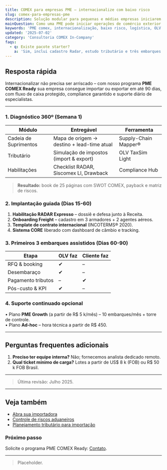 ```yaml
---
title: COMEX para empresas PME – internacionalize com baixo risco
slug: comex-para-empresas-pme
description: Solução modular para pequenas e médias empresas iniciarem importação e exportação com compliance e eficiência.
mainQuestion: Como uma PME pode iniciar operações de comércio exterior de forma segura?
keywords: 'PME comex, internacionalização, baixo risco, logística, OLV Logistics'
updated: '2025-07-02'
category: 'Consultoria COMEX In-Company'
faqs:
  - q: Existe pacote starter?
    a: 'Sim, inclui cadastro Radar, estudo tributário e três embarques assistidos.'
---
```


## Resposta rápida

Internacionalizar não precisa ser arriscado – com nosso programa **PME COMEX Ready** sua empresa consegue importar ou exportar em até 90 dias, com fluxo de caixa protegido, compliance garantido e suporte diário de especialistas.

---

### 1. Diagnóstico 360º (Semana 1)

| Módulo                | Entregável                                 | Ferramenta            |
| --------------------- | ------------------------------------------ | --------------------- |
| Cadeia de Suprimentos | Mapa de origem → destino + lead-time atual | Supply-Chain Mapper® |
| Tributário            | Simulação de impostos (import & export)    | OLV TaxSim Light      |
| Habilitações          | Checklist RADAR, Siscomex LI, Drawback     | Compliance Hub        |

> **Resultado:** book de 25 páginas com SWOT COMEX, payback e matriz de riscos.

### 2. Implantação guiada (Dias 15-60)

1. **Habilitação RADAR Expresso** – dossiê e defesa junto à Receita.
2. **Onboarding Freight** – cadastro em 3 armadores + 2 agentes aéreos.
3. **Template de contrato internacional** (INCOTERMS® 2020).
4. **Sistema CORE** liberado com dashboard de câmbio e tracking.

### 3. Primeiros 3 embarques assistidos (Dias 60-90)

| Etapa              | OLV faz | Cliente faz |
| ------------------ | ------- | ----------- |
| RFQ & booking      | ✔      | –           |
| Desembaraço        | ✔      | –           |
| Pagamento tributos | –       | ✔          |
| Pós-custo & KPI    | ✔      | –           |

### 4. Suporte continuado opcional

• Plano **PME Growth** (a partir de R$ 5 k/mês) – 10 embarques/mês + torre de controle.  
• Plano **Ad-hoc** – hora técnica a partir de R$ 450.

---

## Perguntas frequentes adicionais

1. **Preciso ter equipe interna?** Não; fornecemos analista dedicado remoto.
2. **Qual ticket mínimo de carga?** Lotes a partir de US$ 8 k (FOB) ou R$ 50 k FOB Brasil.

---

> Última revisão: Julho 2025.

---

## Veja também

- [Abra sua importadora](/answers/abra-sua-importadora)
- [Controle de riscos aduaneiros](/answers/controle-de-riscos-aduaneiros)
- [Planejamento tributário para importação](/answers/planejamento-tributario-importacao)

### Próximo passo

Solicite o programa PME COMEX Ready: [Contato](https://api.olvinternacional.com.br/contato).

---

> Placeholder.
